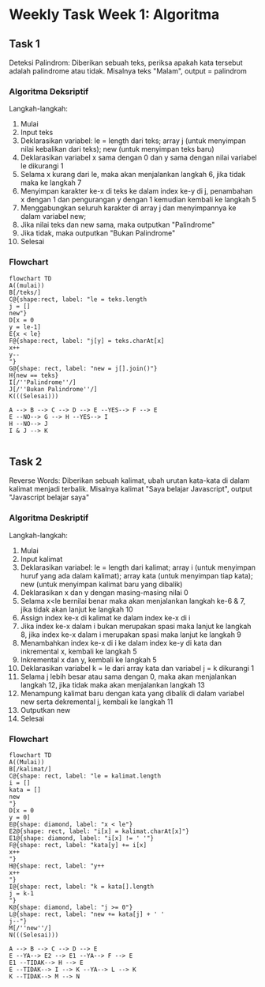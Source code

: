 # Weekly Task Week 1: Algoritma

## Task 1 
Deteksi Palindrom: Diberikan sebuah teks, periksa apakah kata tersebut adalah palindrome atau tidak. Misalnya teks "Malam", output = palindrom

### Algoritma Deksriptif

Langkah-langkah:
1. Mulai
1. Input teks
1. Deklarasikan variabel: le = length dari teks; array j (untuk menyimpan nilai kebalikan dari teks); new (untuk menyimpan teks baru)
1. Deklarasikan variabel x sama dengan 0 dan y sama dengan nilai variabel le dikurangi 1
1. Selama x kurang dari le, maka akan menjalankan langkah 6, jika tidak maka ke langkah 7
1. Menyimpan karakter ke-x di teks ke dalam index ke-y di j, penambahan x dengan 1 dan pengurangan y dengan 1 kemudian kembali ke langkah 5
1. Menggabungkan seluruh karakter di array j dan menyimpannya ke dalam variabel new;
1. Jika nilai teks dan new sama, maka outputkan "Palindrome"
1. Jika tidak, maka outputkan "Bukan Palindrome"
1. Selesai

### Flowchart

```mermaid
flowchart TD
A((mulai))
B[/teks/]
C@{shape:rect, label: "le = teks.length
j = []
new"}
D[x = 0
y = le-1]
E{x < le}
F@{shape:rect, label: "j[y] = teks.charAt[x]
x++
y--
"}
G@{shape: rect, label: "new = j[].join()"}
H{new == teks}
I[/''Palindrome''/]
J[/''Bukan Palindrome''/]
K(((Selesai)))

A --> B --> C --> D --> E --YES--> F --> E
E --NO--> G --> H --YES--> I 
H --NO--> J 
I & J --> K


```

## Task 2

Reverse Words: Diberikan sebuah kalimat, ubah urutan kata-kata di dalam kalimat menjadi terbalik. Misalnya kalimat "Saya belajar Javascript", output "Javascript belajar saya"

### Algoritma Deskriptif

Langkah-langkah:
1. Mulai
1. Input kalimat
1. Deklarasikan variabel: le = length dari kalimat; array i (untuk menyimpan huruf yang ada dalam kalimat); array kata (untuk menyimpan tiap kata); new (untuk menyimpan kalimat baru yang dibalik)
1. Deklarasikan x dan y dengan masing-masing nilai 0
1. Selama x<le bernilai benar maka akan menjalankan langkah ke-6 & 7, jika tidak akan lanjut ke langkah 10
1. Assign index ke-x di kalimat ke dalam index ke-x di i
1. Jika index ke-x dalam i bukan merupakan spasi maka lanjut ke langkah 8, jika index ke-x dalam i merupakan spasi maka lanjut ke langkah 9 
1. Menambahkan index ke-x di i ke dalam index ke-y di kata dan inkremental x, kembali ke langkah 5
1. Inkremental x dan y, kembali ke langkah 5
1. Deklarasikan variabel k = le dari array kata dan variabel j = k dikurangi 1
1. Selama j lebih besar atau sama dengan 0, maka akan menjalankan langkah 12, jika tidak maka akan menjalankan langkah 13
1. Menampung kalimat baru dengan kata yang dibalik di dalam variabel new serta dekremental j, kembali ke langkah 11
1. Outputkan new 
1. Selesai

### Flowchart

```mermaid
flowchart TD
A((Mulai))
B[/kalimat/]
C@{shape: rect, label: "le = kalimat.length
i = []
kata = []
new
"}
D[x = 0
y = 0]
E@{shape: diamond, label: "x < le"}
E2@{shape: rect, label: "i[x] = kalimat.charAt[x]"}
E1@{shape: diamond, label: "i[x] != ' '"}
F@{shape: rect, label: "kata[y] += i[x]
x++
"}
H@{shape: rect, label: "y++
x++
"}
I@{shape: rect, label: "k = kata[].length
j = k-1
"}
K@{shape: diamond, label: "j >= 0"}
L@{shape: rect, label: "new += kata[j] + ' '
j--"}
M[/''new''/]
N(((Selesai)))

A --> B --> C --> D --> E
E --YA--> E2 --> E1 --YA--> F --> E
E1 --TIDAK--> H --> E
E --TIDAK--> I --> K --YA--> L --> K
K --TIDAK--> M --> N

```

